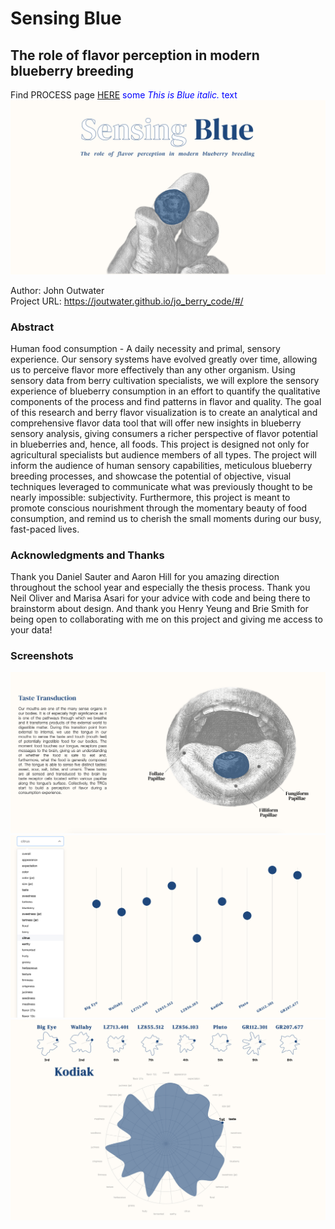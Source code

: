# Sensing Blue
## The role of flavor perception in modern blueberry breeding
Find PROCESS page [HERE](https://github.com/joutwater/thesis)
<span style="color:blue">some *This is Blue italic.* text</span>
![](preview.png)

Author: John Outwater  
Project URL: https://joutwater.github.io/jo_berry_code/#/

### Abstract

Human food consumption - A daily necessity and primal, sensory experience. Our sensory systems have evolved greatly over time, allowing us to perceive flavor more effectively than any other organism. Using sensory data from berry cultivation specialists, we will explore the sensory experience of blueberry consumption in an effort to quantify the qualitative components of the process and find patterns in flavor and quality. The goal of this research and berry flavor visualization is to create an analytical and comprehensive flavor data tool that will offer new insights in blueberry sensory analysis, giving consumers a richer perspective of flavor potential in blueberries and, hence, all foods. This project is designed not only for agricultural specialists but audience members of all types. The project will inform the audience of human sensory capabilities, meticulous blueberry breeding processes, and showcase the potential of objective, visual techniques leveraged to communicate what was previously thought to be nearly impossible: subjectivity. Furthermore, this project is meant to promote conscious nourishment through the momentary beauty of food consumption, and remind us to cherish the small moments during our busy, fast-paced lives.

### Acknowledgments and Thanks
Thank you Daniel Sauter and Aaron Hill for you amazing direction throughout the school year and especially the thesis process. Thank you Neil Oliver and Marisa Asari for your advice with code and being there to brainstorm about design. And thank you Henry Yeung and Brie Smith for being open to collaborating with me on this project and giving me access to your data!

### Screenshots
![](screenShot1.png)
![](screenShot2.png)
![](screenShot3.png)
